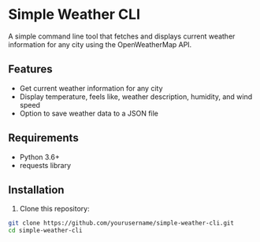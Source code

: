 # Simple Weather CLI

A simple command line tool that fetches and displays current weather information for any city using the OpenWeatherMap API.

## Features

- Get current weather information for any city
- Display temperature, feels like, weather description, humidity, and wind speed
- Option to save weather data to a JSON file

## Requirements

- Python 3.6+
- requests library

## Installation

1. Clone this repository:
```bash
git clone https://github.com/yourusername/simple-weather-cli.git
cd simple-weather-cli

